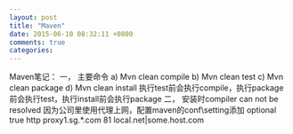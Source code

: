 ```yaml
---
layout: post
title: "Maven"
date: 2015-06-10 08:32:11 +0800
comments: true
categories: 
---
```

Maven笔记：
一，  主要命令
a)  Mvn clean compile 
b)  Mvn clean test
c)  Mvn clean package 
d)  Mvn clean install
执行test前会执行compile，执行package前会执行test，执行install前会执行package
二，  安装时compiler can not be resolved
因为公司里使用代理上网，配置maven的conf\setting添加
<proxy>
      <id>optional</id>
      <active>true</active>
      <protocol>http</protocol>
      <host>proxy1.sg.*.com</host>
      <port>81</port>
      <nonProxyHosts>local.net|some.host.com</nonProxyHosts>
    </proxy>
